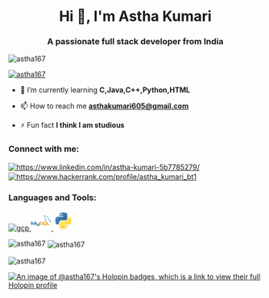 <h1 align="center">Hi 👋, I'm Astha Kumari</h1>
<h3 align="center">A passionate full stack developer from India</h3>

<p align="left"> <img src="https://komarev.com/ghpvc/?username=astha167&label=Profile%20views&color=0e75b6&style=flat" alt="astha167" /> </p>

<p align="left"> <a href="https://github.com/ryo-ma/github-profile-trophy"><img src="https://github-profile-trophy.vercel.app/?username=astha167" alt="astha167" /></a> </p>

- 🌱 I’m currently learning **C,Java,C++,Python,HTML**

- 📫 How to reach me **asthakumari605@gmail.com**

- ⚡ Fun fact **I think I am studious**

<h3 align="left">Connect with me:</h3>
<p align="left">
<a href="https://linkedin.com/in/https://www.linkedin.com/in/astha-kumari-5b7785279/" target="blank"><img align="center" src="https://raw.githubusercontent.com/rahuldkjain/github-profile-readme-generator/master/src/images/icons/Social/linked-in-alt.svg" alt="https://www.linkedin.com/in/astha-kumari-5b7785279/" height="30" width="40" /></a>
<a href="https://www.hackerrank.com/https://www.hackerrank.com/profile/astha_kumari_bt1" target="blank"><img align="center" src="https://raw.githubusercontent.com/rahuldkjain/github-profile-readme-generator/master/src/images/icons/Social/hackerrank.svg" alt="https://www.hackerrank.com/profile/astha_kumari_bt1" height="30" width="40" /></a>
</p>

<h3 align="left">Languages and Tools:</h3>
<p align="left"> <a href="https://cloud.google.com" target="_blank" rel="noreferrer"> <img src="https://www.vectorlogo.zone/logos/google_cloud/google_cloud-icon.svg" alt="gcp" width="40" height="40"/> </a> <a href="https://www.mysql.com/" target="_blank" rel="noreferrer"> <img src="https://raw.githubusercontent.com/devicons/devicon/master/icons/mysql/mysql-original-wordmark.svg" alt="mysql" width="40" height="40"/> </a> <a href="https://www.python.org" target="_blank" rel="noreferrer"> <img src="https://raw.githubusercontent.com/devicons/devicon/master/icons/python/python-original.svg" alt="python" width="40" height="40"/> </a> </p>

<p><img align="left" src="https://github-readme-stats.vercel.app/api/top-langs?username=astha167&show_icons=true&locale=en&layout=compact" alt="astha167" /></p>

<p>&nbsp;<img align="center" src="https://github-readme-stats.vercel.app/api?username=astha167&show_icons=true&locale=en" alt="astha167" /></p>

<p><img align="center" src="https://github-readme-streak-stats.herokuapp.com/?user=astha167&" alt="astha167" /></p>

[![An image of @astha167's Holopin badges, which is a link to view their full Holopin profile](https://holopin.me/astha167)](https://holopin.io/@astha167)
